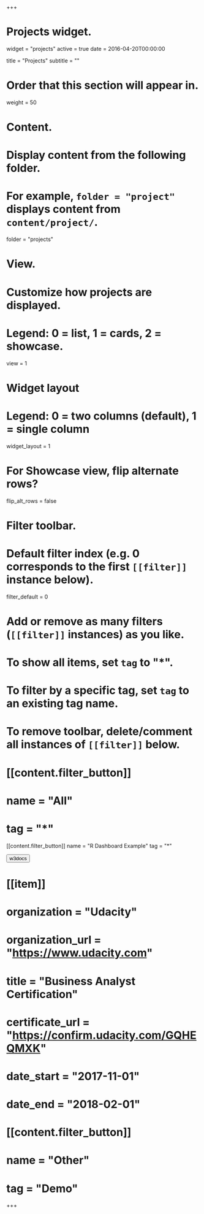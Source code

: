 +++
# Projects widget.
widget = "projects"
active = true
date = 2016-04-20T00:00:00

title = "Projects"
subtitle = ""

# Order that this section will appear in.
weight = 50

# Content.
# Display content from the following folder.
# For example, `folder = "project"` displays content from `content/project/`.
folder = "projects"

# View.
# Customize how projects are displayed.
# Legend: 0 = list, 1 = cards, 2 = showcase.
view = 1

# Widget layout
# Legend: 0 = two columns (default), 1 = single column
widget_layout = 1

# For Showcase view, flip alternate rows?
flip_alt_rows = false

# Filter toolbar.

# Default filter index (e.g. 0 corresponds to the first `[[filter]]` instance below).
filter_default = 0

# Add or remove as many filters (`[[filter]]` instances) as you like.
# To show all items, set `tag` to "*".
# To filter by a specific tag, set `tag` to an existing tag name.
# To remove toolbar, delete/comment all instances of `[[filter]]` below.

# [[content.filter_button]]
# name = "All"
# tag = "*"

[[content.filter_button]]
name = "R Dashboard Example"
tag = "*"

<!DOCTYPE html>
<html>
  <head>
    <title>Title of the document</title>
  </head>
  <body>
    <form>
      <input type="button" onclick="window.location.href='https://www.w3docs.com';" value="w3docs" />
    </form>
  </body>
</html>

# [[item]]
#  organization = "Udacity"
#  organization_url = "https://www.udacity.com"
#  title = "Business Analyst Certification"
#  certificate_url = "https://confirm.udacity.com/GQHEQMXK"
#  date_start = "2017-11-01"
#  date_end = "2018-02-01"

# [[content.filter_button]]
# name = "Other"
# tag = "Demo"

+++

